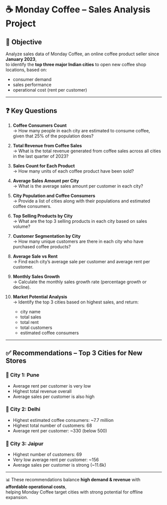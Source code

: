 # ☕ Monday Coffee – Sales Analysis Project

## 🎯 **Objective**
Analyze sales data of Monday Coffee, an online coffee product seller since **January 2023**,  
to identify the **top three major Indian cities** to open new coffee shop locations, based on:
- consumer demand
- sales performance
- operational cost (rent per customer)

---

## ❓ **Key Questions**
1. **Coffee Consumers Count**  
   → How many people in each city are estimated to consume coffee, given that 25% of the population does?

2. **Total Revenue from Coffee Sales**  
   → What is the total revenue generated from coffee sales across all cities in the last quarter of 2023?

3. **Sales Count for Each Product**  
   → How many units of each coffee product have been sold?

4. **Average Sales Amount per City**  
   → What is the average sales amount per customer in each city?

5. **City Population and Coffee Consumers**  
   → Provide a list of cities along with their populations and estimated coffee consumers.

6. **Top Selling Products by City**  
   → What are the top 3 selling products in each city based on sales volume?

7. **Customer Segmentation by City**  
   → How many unique customers are there in each city who have purchased coffee products?

8. **Average Sale vs Rent**  
   → Find each city’s average sale per customer and average rent per customer.

9. **Monthly Sales Growth**  
   → Calculate the monthly sales growth rate (percentage growth or decline).

10. **Market Potential Analysis**  
    → Identify the top 3 cities based on highest sales, and return:
    - city name
    - total sales
    - total rent
    - total customers
    - estimated coffee consumers

---

## ✅ **Recommendations – Top 3 Cities for New Stores**

### 🥇 City 1: **Pune**
- Average rent per customer is very low
- Highest total revenue overall
- Average sales per customer is also high

### 🥈 City 2: **Delhi**
- Highest estimated coffee consumers: ~7.7 million
- Highest total number of customers: 68
- Average rent per customer: ~330 (below 500)

### 🥉 City 3: **Jaipur**
- Highest number of customers: 69
- Very low average rent per customer: ~156
- Average sales per customer is strong (~11.6k)

---

📊 These recommendations balance **high demand & revenue** with **affordable operational costs**,  
helping Monday Coffee target cities with strong potential for offline expansion.

